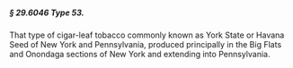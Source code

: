 ##### § 29.6046 Type 53. #####

That type of cigar-leaf tobacco commonly known as York State or Havana Seed of New York and Pennsylvania, produced principally in the Big Flats and Onondaga sections of New York and extending into Pennsylvania.